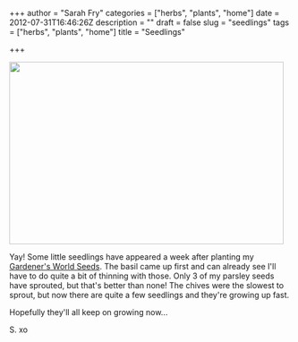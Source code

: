 +++
author = "Sarah Fry"
categories = ["herbs", "plants", "home"]
date = 2012-07-31T16:46:26Z
description = ""
draft = false
slug = "seedlings"
tags = ["herbs", "plants", "home"]
title = "Seedlings"

+++


<a href="https://yayfryday.com/images/2012/07/IMGP3379.jpg"><img class="aligncenter size-full wp-image-1112" title="herbseedlings" src="https://yayfryday.com/images/2012/07/IMGP3379.jpg" alt="" width="490" height="326" /></a>

Yay! Some little seedlings have appeared a week after planting my <a title="Grow Your Own Herbs" href="http://sweetaspi.co.uk/grow-your-own-herbs/">Gardener's World Seeds</a>. The basil came up first and can already see I'll have to do quite a bit of thinning with those. Only 3 of my parsley seeds have sprouted, but that's better than none! The chives were the slowest to sprout, but now there are quite a few seedlings and they're growing up fast.

Hopefully they'll all keep on growing now...

S. xo

